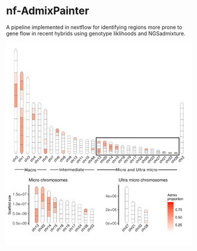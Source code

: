 # nf-AdmixPainter

A pipeline implemented in nextflow for identifying regions more prone to gene flow in recent hybrids using genotype liklihoods and NGSadmixture. 


![alt text](https://github.com/FilipThorn/nf-AdmixPainter/blob/main/ExampleImages/ExampleChromosomes.png?raw=true)
